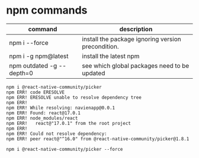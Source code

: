 # npm commands

command | description
-- | --
npm i <package> --force | install the package ignoring version precondition.
npm i -g npm@latest | install the latest npm
npm outdated -g --depth=0 | see which global packages need to be updated
```
npm i @react-native-community/picker
npm ERR! code ERESOLVE
npm ERR! ERESOLVE unable to resolve dependency tree
npm ERR! 
npm ERR! While resolving: navienapp@0.0.1
npm ERR! Found: react@17.0.1
npm ERR! node_modules/react
npm ERR!   react@"17.0.1" from the root project
npm ERR! 
npm ERR! Could not resolve dependency:
npm ERR! peer react@"^16.0" from @react-native-community/picker@1.8.1

npm i @react-native-community/picker --force
```
